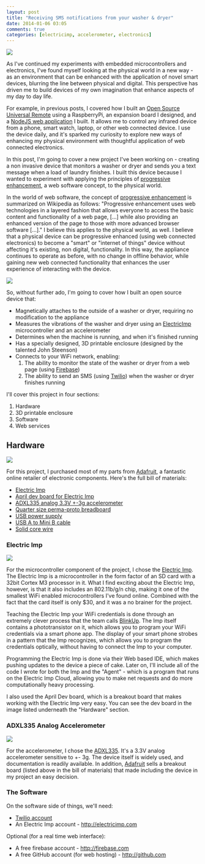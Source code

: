 ```yaml
---
layout: post
title: "Receiving SMS notifications from your washer & dryer"
date: 2014-01-06 03:05
comments: true
categories: [electricimp, accelerometer, electronics]
---
```


<img src="/images/posts/lundry/thumb_pebble_notification.jpg" class="center" />

As I've continued my experiments with embedded microcontrollers and electronics, I've found myself looking at the physical world in a new way - as an environment that can be enhanced with the application of novel smart devices, blurring the line between physical and digital. This perspective has driven me to build devices of my own imagination that enhance aspects of my day to day life. 

For example, in previous posts, I covered how I built an [Open Source Universal Remote](http://alexba.in/blog/2013/06/08/open-source-universal-remote-parts-and-pictures/) using a RaspberryPi, an expansion board I designed, and a [NodeJS web application](http://github.com/alexbain/lirc_web) I built. It allows me to control any infrared device from a phone, smart watch, laptop, or other web connected device. I use the device daily, and it's sparked my curiosity to explore new ways of enhancing my physical environment with thoughtful application of web connected electronics.

In this post, I'm going to cover a new project I've been working on - creating a non invasive device that monitors a washer or dryer and sends you a text message when a load of laundry finishes. I built this device because I wanted to experiment with applying the principles of [progressive enhancement](http://en.wikipedia.org/wiki/Progressive_enhancement), a web software concept, to the physical world.

In the world of web software, the concept of [progressive enhancement](http://en.wikipedia.org/wiki/Progressive_enhancement) is summarized on Wikipedia as follows: "Progressive enhancement uses web technologies in a layered fashion that allows everyone to access the basic content and functionality of a web page, [...] while also providing an enhanced version of the page to those with more advanced browser software [...]." I believe this applies to the physical world, as well. I believe that a physical device can be progressive enhanced (using web connected electronics) to become a "smart" or "internet of things" device without affecting it's existing, non digital, functionality. In this way, the appliance continues to operate as before, with no change in offline behavior, while gaining new web connected functionality that enhances the user experience of interacting with the device.

<img src="/images/posts/lundry/thumb_circuit_macro.jpg" class="center" />

So, without further ado, I'm going to cover how I built an open source device that:

* Magnetically attaches to the outside of a washer or dryer, requiring no modification to the appliance
* Measures the vibrations of the washer and dryer using an [ElectricImp](http://electricimp.com) microcontroller and an accelerometer
* Determines when the machine is running, and when it's finished running
* Has a specially designed, 3D printable enclosure (designed by the talented John Steenson)
* Connects to your WiFi network, enabling:
  1. The ability to monitor the state of the washer or dryer from a web page (using [Firebase](http://firebase.com))
  2. The ability to send an SMS (using [Twilio](http://twilio.com)) when the washer or dryer finishes running

I'll cover this project in four sections:

1. Hardware
2. 3D printable enclosure
3. Software
4. Web services

## Hardware

<img src="/images/posts/lundry/thumb_hardware_device.jpg" class="center" />

For this project, I purchased most of my parts from [Adafruit](http://adafruit.com), a fantastic online retailer of electronic components. Here's the full bill of materials:

* [Electric Imp](http://www.adafruit.com/products/1129)
* [April dev board for Electric Imp](http://www.adafruit.com/products/1130)
* [ADXL335 analog 3.3V +-3g accelerometer](http://www.adafruit.com/products/163)
* [Quarter size perma-proto breadboard](http://www.adafruit.com/products/589)
* [USB power supply](http://www.adafruit.com/products/501)
* [USB A to Mini B cable](http://www.amazon.com/AmazonBasics-A-Male-Mini-B-Cable-Meters/dp/B001TH7GUK/ref=sr_1_1?ie=UTF8&qid=1388982594&sr=8-1&keywords=usb+mini)
* [Solid core wire](http://www.adafruit.com/products/289)

### Electric Imp

<img src="/images/posts/lundry/thumb_electric_imp.jpg" class="center" />

For the microcontroller component of the project, I chose the [Electric Imp](http://electricimp.com/product/). The Electric Imp is a microcontroller in the form factor of an SD card with a 32bit Cortex M3 processor in it. What I find exciting about the Electric Imp, however, is that it also includes an 802.11b/g/n chip, making it one of the smallest WiFi enabled microcontrollers I've found online. Combined with the fact that the card itself is only $30, and it was a no brainer for the project.

Teaching the Electric Imp your WiFi credentials is done through an extremely clever process that the team calls [BlinkUp](http://electricimp.com/product/blinkup/). The Imp itself contains a phototransistor on it, which allows you to program your WiFi credentials via a smart phone app. The display of your smart phone strobes in a pattern that the Imp recognizes, which allows you to program the credentials optically, without having to connect the Imp to your computer.

Programming the Electric Imp is done via their Web based IDE, which makes pushing updates to the device a piece of cake. Later on, I'll include all of the code I wrote for both the Imp and the "Agent" - which is a program that runs on the Electric Imp Cloud, allowing you to make net requests and do more computationally heavy processing.

I also used the April Dev board, which is a breakout board that makes working with the Electric Imp very easy. You can see the dev board in the image listed underneath the "Hardware" section.

### ADXL335 Analog Accelerometer

<img src="/images/posts/lundry/thumb_adxl335.jpg" class="center" />

For the accelerometer, I chose the [ADXL335](http://www.analog.com/static/imported-files/data_sheets/ADXL335.pdf). It's a 3.3V analog accelerometer sensitive to +- 3g. The device itself is widely used, and documentation is readily available. In addition, [Adafruit](http://adafruit.com) sells a breakout board (listed above in the bill of materials) that made including the device in my project an easy decision.


### The Software

On the software side of things, we'll need:

* [Twilio account](https://www.twilio.com/)
* An Electric Imp account - http://electricimp.com

Optional (for a real time web interface):

* A free firebase account - http://firebase.com
* A free GitHub account (for web hosting) - http://github.com

